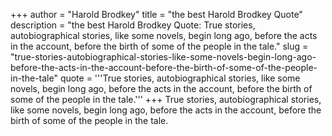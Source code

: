+++
author = "Harold Brodkey"
title = "the best Harold Brodkey Quote"
description = "the best Harold Brodkey Quote: True stories, autobiographical stories, like some novels, begin long ago, before the acts in the account, before the birth of some of the people in the tale."
slug = "true-stories-autobiographical-stories-like-some-novels-begin-long-ago-before-the-acts-in-the-account-before-the-birth-of-some-of-the-people-in-the-tale"
quote = '''True stories, autobiographical stories, like some novels, begin long ago, before the acts in the account, before the birth of some of the people in the tale.'''
+++
True stories, autobiographical stories, like some novels, begin long ago, before the acts in the account, before the birth of some of the people in the tale.
